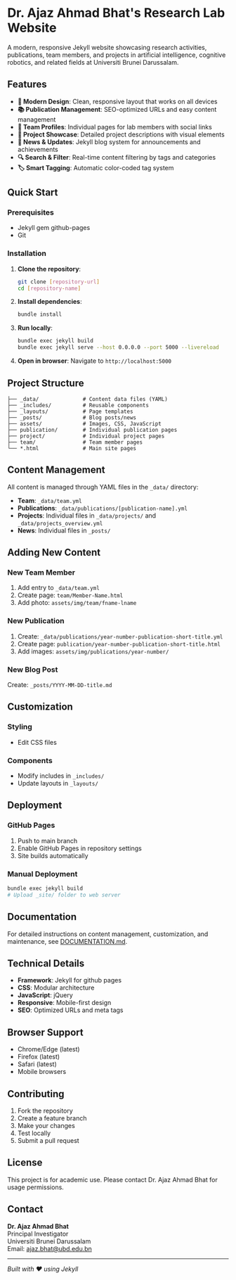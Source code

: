 # Dr. Ajaz Ahmad Bhat's Research Lab Website

A modern, responsive Jekyll website showcasing research activities, publications, team members, and projects in artificial intelligence, cognitive robotics, and related fields at Universiti Brunei Darussalam.

## Features

- **🎨 Modern Design**: Clean, responsive layout that works on all devices
- **📚 Publication Management**: SEO-optimized URLs and easy content management
- **👥 Team Profiles**: Individual pages for lab members with social links
- **🔬 Project Showcase**: Detailed project descriptions with visual elements
- **📰 News & Updates**: Jekyll blog system for announcements and achievements
- **🔍 Search & Filter**: Real-time content filtering by tags and categories
- **🏷️ Smart Tagging**: Automatic color-coded tag system

## Quick Start

### Prerequisites
- Jekyll gem github-pages
- Git

### Installation

1. **Clone the repository**:
   ```bash
   git clone [repository-url]
   cd [repository-name]
   ```

2. **Install dependencies**:
   ```bash
   bundle install
   ```

3. **Run locally**:
   ```bash
   bundle exec jekyll build
   bundle exec jekyll serve --host 0.0.0.0 --port 5000 --livereload
   ```

4. **Open in browser**: Navigate to `http://localhost:5000`

## Project Structure

```
├── _data/              # Content data files (YAML)
├── _includes/          # Reusable components
├── _layouts/           # Page templates
├── _posts/             # Blog posts/news
├── assets/             # Images, CSS, JavaScript
├── publication/        # Individual publication pages
├── project/            # Individual project pages
├── team/               # Team member pages
└── *.html              # Main site pages
```

## Content Management

All content is managed through YAML files in the `_data/` directory:

- **Team**: `_data/team.yml`
- **Publications**: `_data/publications/[publication-name].yml`
- **Projects**: Individual files in `_data/projects/` and `_data/projects_overview.yml`
- **News**: Individual files in `_posts/`

## Adding New Content

### New Team Member
1. Add entry to `_data/team.yml`
2. Create page: `team/Member-Name.html`
3. Add photo: `assets/img/team/fname-lname`

### New Publication
1. Create: `_data/publications/year-number-publication-short-title.yml`
2. Create page: `publication/year-number-publication-short-title.html`
3. Add images: `assets/img/publications/year-number/`

### New Blog Post
Create: `_posts/YYYY-MM-DD-title.md`

## Customization

### Styling
- Edit CSS files 

### Components
- Modify includes in `_includes/`
- Update layouts in `_layouts/`

## Deployment

### GitHub Pages
1. Push to main branch
2. Enable GitHub Pages in repository settings
3. Site builds automatically

### Manual Deployment
```bash
bundle exec jekyll build
# Upload _site/ folder to web server
```

## Documentation

For detailed instructions on content management, customization, and maintenance, see [DOCUMENTATION.md](DOCUMENTATION.md).

## Technical Details

- **Framework**: Jekyll for github pages
- **CSS**: Modular architecture
- **JavaScript**: jQuery 
- **Responsive**: Mobile-first design
- **SEO**: Optimized URLs and meta tags

## Browser Support

- Chrome/Edge (latest)
- Firefox (latest)
- Safari (latest)
- Mobile browsers

## Contributing

1. Fork the repository
2. Create a feature branch
3. Make your changes
4. Test locally
5. Submit a pull request

## License

This project is for academic use. Please contact Dr. Ajaz Ahmad Bhat for usage permissions.

## Contact

**Dr. Ajaz Ahmad Bhat**  
Principal Investigator  
Universiti Brunei Darussalam  
Email: [ajaz.bhat@ubd.edu.bn](mailto:ajaz.bhat@ubd.edu.bn)

---

*Built with ❤️ using Jekyll*